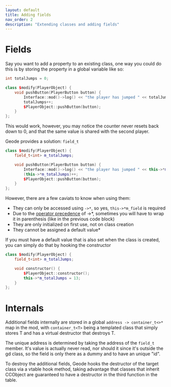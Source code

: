 ```yaml
---
layout: default
title: Adding fields
nav_order: 2
description: "Extending classes and adding fields"
---
```


# Fields

Say you want to add a property to an existing class, one way you could do this is by storing the property in a global variable like so:

```cpp
int totalJumps = 0;

class $modify(PlayerObject) {
    void pushButton(PlayerButton button) {
        Interface::mod()->log() << "the player has jumped " << totalJumps << " times !" << geode::endl;
        totalJumps++;
        $PlayerObject::pushButton(button);
    }
};
```

This would work, however, you may notice the counter never resets back down to 0, and that the same value is shared with the second player.

Geode provides a solution: `field_t`

```cpp
class $modify(PlayerObject) {
    field_t<int> m_totalJumps;

    void pushButton(PlayerButton button) {
        Interface::mod()->log() << "the player has jumped " << this->*m_totalJumps << " times !" << geode::endl;
        (this->*m_totalJumps)++;
        $PlayerObject::pushButton(button);
    }
};
```
However, there are a few caviats to know when using them:
- They can only be accessed using `->*`, so yes, `this->*m_field` is required
- Due to the [operator precedence](https://en.cppreference.com/w/cpp/language/operator_precedence) of ->*, sometimes you will have to wrap it in parenthesis (like in the previous code block)
- They are only initialized on first use, not on class creation
- They cannot be assigned a default value*

If you must have a default value that is also set when the class is created, you can simply do that by hooking the constructor

```cpp
class $modify(PlayerObject) {
    field_t<int> m_totalJumps;

    void constructor() {
        $PlayerObject::constructor();
        this->*m_totalJumps = 13;
    }
};
```

# Internals

Additional fields internally are stored in a global `address -> container_t<>*` map in the mod, with `container_t<T>` being a templated class that simply stores T and has a virtual destructor that destroys T.

The unique address is determined by taking the address of the `field_t` member. It's value is actually never read, nor should it since it's outside the gd class, so the field is only there as a dummy and to have an unique "id".

To destroy the additional fields, Geode hooks the destructor of the target class via a vtable hook method, taking advantage that classes that inherit CCObject are guaranteed to have a destructor in the third function in the table.